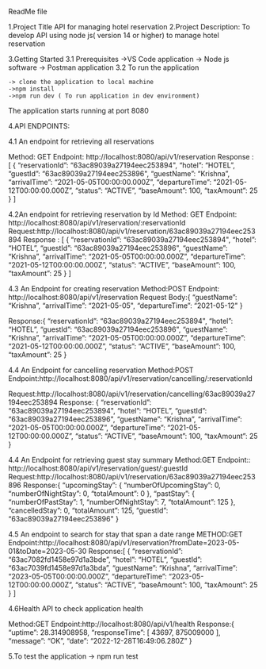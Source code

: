 ReadMe file

1.Project Title
	API for managing hotel reservation
2.Project Description:
To develop API using node js( version 14 or higher) to manage hotel reservation   

3.Getting Started
3.1 Prerequisites 
	->VS Code application
	-> Node js software
	-> Postman application
3.2 To run the application

	-> clone the application to local machine
	->npm install
	->npm run dev ( To run application in dev environment)

The application starts running at port 8080

4.API ENDPOINTS:

4.1 An endpoint for retrieving all reservations

Method: GET
Endpoint: http://localhost:8080/api/v1/reservation
Response : [
    {
        “reservationId”: “63ac89039a27194eec253894",
        “hotel”: “HOTEL”,
        “guestId”: “63ac89039a27194eec253896",
        “guestName”: “Krishna”,
        “arrivalTime”: “2021-05-05T00:00:00.000Z”,
        “departureTime”: “2021-05-12T00:00:00.000Z”,
        “status”: “ACTIVE”,
        “baseAmount”: 100,
        “taxAmount”: 25
    }
]

4.2An endpoint for retrieving reservation by Id
Method: GET
Endpoint: http://localhost:8080/api/v1/reservation/:reservationId
Request:http://localhost:8080/api/v1/reservation/63ac89039a27194eec253894
Response : [
    {
        “reservationId”: “63ac89039a27194eec253894",
        “hotel”: “HOTEL”,
        “guestId”: “63ac89039a27194eec253896",
        “guestName”: “Krishna”,
        “arrivalTime”: “2021-05-05T00:00:00.000Z”,
        “departureTime”: “2021-05-12T00:00:00.000Z”,
        “status”: “ACTIVE”,
        “baseAmount”: 100,
        “taxAmount”: 25
    }
]

4.3 An Endpoint for creating reservation
Method:POST
Endpoint: http://localhost:8080/api/v1/reservation
Request Body:{
    “guestName”: “Krishna”,
    “arrivalTime”: “2021-05-05",
    “departureTime”:  “2021-05-12"
}

Response:{
    “reservationId”: “63ac89039a27194eec253894",
    “hotel”: “HOTEL”,
    “guestId”: “63ac89039a27194eec253896",
    “guestName”: “Krishna”,
    “arrivalTime”: “2021-05-05T00:00:00.000Z”,
    “departureTime”: “2021-05-12T00:00:00.000Z”,
    “status”: “ACTIVE”,
    “baseAmount”: 100,
    “taxAmount”: 25
}

4.4 An Endpoint for cancelling reservation
Method:POST
Endpoint:http://localhost:8080/api/v1/reservation/cancelling/:reservationId

Request:http://localhost:8080/api/v1/reservation/cancelling/63ac89039a27194eec253894
Response:
{
    “reservationId”: “63ac89039a27194eec253894",
    “hotel”: “HOTEL”,
    “guestId”: “63ac89039a27194eec253896",
    “guestName”: “Krishna”,
    “arrivalTime”: “2021-05-05T00:00:00.000Z”,
    “departureTime”: “2021-05-12T00:00:00.000Z”,
    “status”: “ACTIVE”,
    “baseAmount”: 100,
    “taxAmount”: 25
}

4.4 An Endpoint for retrieving guest stay summary
Method:GET
Endpoint:: http://localhost:8080/api/v1/reservation/guest/:guestId
Request:http://localhost:8080/api/v1/reservation/63ac89039a27194eec253896
Response:{
    “upcomingStay”: {
        “numberOfUpcomingStay”: 0,
        “numberOfNightStay”: 0,
        “totalAmount”: 0
    },
    “pastStay”: {
        “numberOfPastStay”: 1,
        “numberOfNightStay”: 7,
        “totalAmount”: 125
    },
    “cancelledStay”: 0,
    “totalAmount”: 125,
    “guestId”: “63ac89039a27194eec253896"
}

4.5 An endpoint to search for stay that span a date range
METHOD:GET
Endpoint:http://localhost:8080/api/v1/reservation?fromDate=2023-05-01&toDate=2023-05-30
Response:[
    {
        “reservationId”: “63ac7082fd1458e97d1a3bde”,
        “hotel”: “HOTEL”,
        “guestId”: “63ac7039fd1458e97d1a3bda”,
        “guestName”: “Krishna”,
        “arrivalTime”: “2023-05-05T00:00:00.000Z”,
        “departureTime”: “2023-05-12T00:00:00.000Z”,
        “status”: “ACTIVE”,
        “baseAmount”: 100,
        “taxAmount”: 25
    }
]

4.6Health API to check application health

Method:GET
Endpoint:http://localhost:8080/api/v1/health
Response:{
    “uptime”: 28.314908958,
    “responseTime”: [
        43697,
        875009000
    ],
    “message”: “OK”,
    “date”: “2022-12-28T16:49:06.280Z”
}


5.To test the application
	-> npm run test
